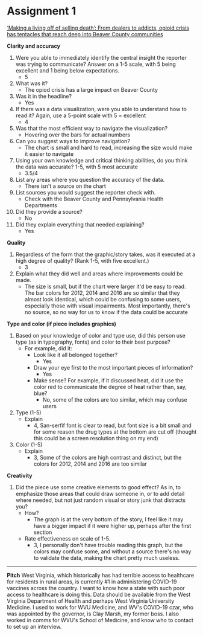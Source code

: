 # Assignment 1

[‘Making a living off of selling death’: From dealers to addicts, opioid crisis has tentacles that reach deep into Beaver County communities](https://www.timesonline.com/news/20180107/making-living-off-of-selling-death-from-dealers-to-addicts-opioid-crisis-has-tentacles-that-reach-deep-into-beaver-county-communities)

**Clarity and accuracy**
1. Were you able to immediately identify the central insight the reporter was trying to communicate? Answer on a 1-5 scale, with 5 being excellent and 1 being below expectations.
    * 5
1. What was it?
    * The opiod crisis has a large impact on Beaver County
1. Was it in the headline?
    * Yes
1. If there was a data visualization, were you able to understand how to read it? Again, use a 5-point scale with 5 = excellent
    * 4
1. Was that the most efficient way to navigate the visualization?
    * Hovering over the bars for actual numbers
1. Can you suggest ways to improve navigation?
    * The chart is small and hard to read, increasing the size would make it easier to navigate
1. Using your own knowledge and critical thinking abilities, do you think the data was accurate? 1-5, with 5 most accurate
    * 3.5/4
1. List any areas where you question the accuracy of the data.
    * There isn't a source on the chart
1. List sources you would suggest the reporter check with.
    * Check with the Beaver County and Pennsylvania Health Departments
1. Did they provide a source?
    * No
1. Did they explain everything that needed explaining?
    * Yes
    
**Quality**
1. Regardless of the form that the graphic/story takes, was it executed at a high degree of quality? (Rank 1-5, with five excellent.)
    * 3
1. Explain what they did well and areas where improvements could be made.
    * The size is small, but if the chart were larger it'd be easy to read. The bar colors for 2012, 2014 and 2016 are so similar that they almost look identical, which could be confusing to some users, especially those with visual impairments. Most importantly, there's no source, so no way for us to know if the data could be accurate
    
**Type and color (if piece includes graphics)**
1. Based on your knowledge of color and type use, did this person use type (as in typography, fonts) and color to their best purpose? 
    * For example, did it:
      * Look like it all belonged together?
        * Yes
      * Draw your eye first to the most important pieces of information?
        * Yes
      * Make sense? For example, if it discussed heat, did it use the color red to communicate the degree of heat rather than, say, blue?
        * No, some of the colors are too similar, which may confuse users
1. Type (1-5)
    * Explain
      * 4, San-serfif font is clear to read, but font size is a bit small and for some reason the drug types at the bottom are cut off (thought this could be a screen resolution thing on my end)
1. Color (1-5)
    * Explain
      * 3, Some of the colors are high contrast and distinct, but the colors for 2012, 2014 and 2016 are too similar
      
**Creativity**
1. Did the piece use some creative elements to good effect? As in, to emphasize those areas that could draw someone in, or to add detail where needed, but not just random visual or story junk that distracts you?
    * How?
      * The graph is at the very bottom of the story, I feel like it may have a bigger impact if it were higher up, perhaps after the first section
    * Rate effectiveness on scale of 1-5.
      * 3, I personally don't have trouble reading this graph, but the colors may confuse some, and without a source there's no way to validate the data, making the chart pretty much useless.

-----
**Pitch**
West Virginia, which historically has had terrible access to healthcare for residents in rural areas, is currently #1 in administering COVID-19 vaccines across the country. I want to know how a state with such poor access to healthcare is doing this. Data should be available from the West Virginia Department of Health and perhaps West Virginia University Medicine. I used to work for WVU Medicine, and WV's COVID-19 czar, who was appointed by the governor, is Clay Marsh, my former boss. I also worked in comms for WVU's School of Medicine, and know who to contact to set up an interview.
